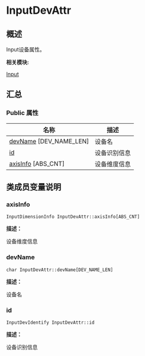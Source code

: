 # InputDevAttr


## **概述**

Input设备属性。

**相关模块:**

[Input](input.md)


## **汇总**


### Public 属性

  | 名称 | 描述 | 
| -------- | -------- |
| [devName](#devname)&nbsp;[DEV_NAME_LEN] | 设备名 | 
| [id](#id) | 设备识别信息 | 
| [axisInfo](#axisinfo)&nbsp;[ABS_CNT] | 设备维度信息 | 


## **类成员变量说明**


### axisInfo

  
```
InputDimensionInfo InputDevAttr::axisInfo[ABS_CNT]
```

**描述：**

设备维度信息


### devName

  
```
char InputDevAttr::devName[DEV_NAME_LEN]
```

**描述：**

设备名


### id

  
```
InputDevIdentify InputDevAttr::id
```

**描述：**

设备识别信息
